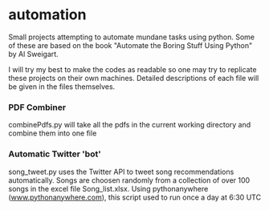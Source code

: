 # automation
Small projects attempting to automate mundane tasks using python. Some of these are based on the book "Automate the Boring Stuff Using Python" by Al Sweigart.

I will try my best to make the codes as readable so one may try to replicate these projects on their own machines. Detailed descriptions of each file will be given in the files themselves.

### PDF Combiner

combinePdfs.py will take all the pdfs in the current working directory and combine them into one file

### Automatic Twitter 'bot'

song_tweet.py uses the Twitter API to tweet song recommendations automatically. Songs are choosen randomly from a collection of over 100 songs in the excel file Song_list.xlsx. Using pythonanywhere (www.pythonanywhere.com), this script used to run once a day at 6:30 UTC
